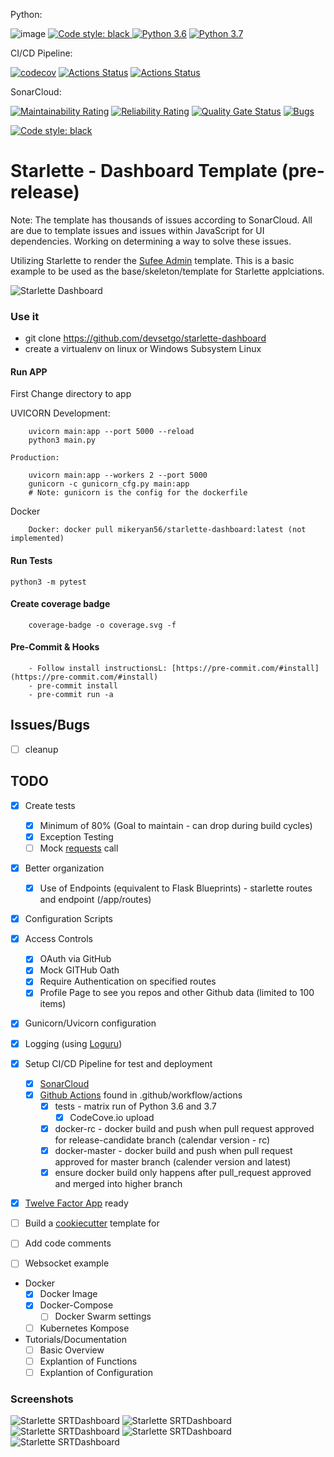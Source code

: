 Python:

![image](https://img.shields.io/badge/calver-YYYY.MM.DD-22bfda.svg "CalVer")
<a href="https://github.com/psf/black"><img alt="Code style: black" src="https://img.shields.io/badge/code%20style-black-000000.svg">
[![Python 3.6](https://img.shields.io/badge/python-3.6-blue.svg)](https://www.python.org/downloads/release/python-360/)
[![Python 3.7](https://img.shields.io/badge/python-3.7-blue.svg)](https://www.python.org/downloads/release/python-370/)

CI/CD Pipeline:

[![codecov](https://codecov.io/gh/devsetgo/starlette-dashboard/branch/master/graph/badge.svg)](https://codecov.io/gh/devsetgo/starlette-dashboard)
[![Actions Status](https://github.com/devsetgo/starlette-dashboard/workflows/Tests/badge.svg)](https://github.com/devsetgo/starlette-dashboard/actions)
[![Actions Status](https://github.com/devsetgo/starlette-dashboard/workflows/DockerLatest/badge.svg)](https://github.com/devsetgo/starlette-dashboard/actions)

SonarCloud:

[![Maintainability Rating](https://sonarcloud.io/api/project_badges/measure?project=devsetgo_starlette-dashboard&metric=sqale_rating)](https://sonarcloud.io/dashboard?id=devsetgo_starlette-dashboard)
[![Reliability Rating](https://sonarcloud.io/api/project_badges/measure?project=devsetgo_starlette-dashboard&metric=reliability_rating)](https://sonarcloud.io/dashboard?id=devsetgo_starlette-dashboard)
[![Quality Gate Status](https://sonarcloud.io/api/project_badges/measure?project=devsetgo_starlette-dashboard&metric=alert_status)](https://sonarcloud.io/dashboard?id=devsetgo_starlette-dashboard)
[![Bugs](https://sonarcloud.io/api/project_badges/measure?project=devsetgo_starlette-dashboard&metric=bugs)](https://sonarcloud.io/dashboard?id=devsetgo_starlette-dashboard)

<a href="https://github.com/psf/black"><img alt="Code style: black" src="https://img.shields.io/badge/code%20style-black-000000.svg"></a>

# Starlette - Dashboard Template (pre-release)

Note: The template has thousands of issues according to SonarCloud. All are due to template issues and issues within JavaScript for UI dependencies. Working on determining a way to solve these issues.

Utilizing Starlette to render the [Sufee Admin](https://github.com/devsetgo/sufee-admin-dashboard) template. This is a basic example to be used as the base/skeleton/template for Starlette applciations.

![Starlette Dashboard](screenshots/image_1.PNG)

### Use it
- git clone https://github.com/devsetgo/starlette-dashboard
- create a virtualenv on linux or Windows Subsystem Linux

#### Run APP
First Change directory to app

UVICORN
    Development:
~~~~
    uvicorn main:app --port 5000 --reload
    python3 main.py
~~~~
    Production:
~~~~
    uvicorn main:app --workers 2 --port 5000
    gunicorn -c gunicorn_cfg.py main:app
    # Note: gunicorn is the config for the dockerfile
~~~~

Docker
~~~~
    Docker: docker pull mikeryan56/starlette-dashboard:latest (not implemented)
~~~~

#### Run Tests
~~~~
python3 -m pytest
~~~~

#### Create coverage badge
~~~~
    coverage-badge -o coverage.svg -f
~~~~

#### Pre-Commit & Hooks
~~~~
    - Follow install instructionsL: [https://pre-commit.com/#install](https://pre-commit.com/#install)
    - pre-commit install
    - pre-commit run -a
~~~~

## Issues/Bugs

- [ ] cleanup

## TODO

- [x] Create tests
    - [x] Minimum of 80% (Goal to maintain - can drop during build cycles)
    - [x] Exception Testing
    - [ ] Mock [requests](https://2.python-requests.org/en/master/) call
- [x] Better organization
    - [x] Use of Endpoints (equivalent to Flask Blueprints) - starlette routes and endpoint (/app/routes)
- [x] Configuration Scripts

- [x] Access Controls
  - [x] OAuth via GitHub
  - [x] Mock GITHub Oath
  - [x] Require Authentication on specified routes
  - [x] Profile Page to see you repos and other Github data (limited to 100 items)

- [x] Gunicorn/Uvicorn configuration
- [x] Logging (using [Loguru](https://github.com/Delgan/loguru))
- [x] Setup CI/CD Pipeline for test and deployment
    - [x] [SonarCloud](https://sonarcloud.io)
    - [x] [Github Actions](https://github.com/features/actions) found in .github/workflow/actions
        - [x] tests - matrix run of Python 3.6 and 3.7
            - [x] CodeCove.io upload
        - [x] docker-rc - docker build and push when pull request approved for release-candidate branch (calendar version - rc)
        - [x] docker-master - docker build and push when pull request approved for master branch (calender version and latest)
        - [x] ensure docker build only happens after pull_request approved and merged into higher branch
- [x] [Twelve Factor App](https://12factor.net/) ready
- [ ] Build a [cookiecutter](https://github.com/audreyr/cookiecutter) template for
- [ ] Add code comments
- [ ] Websocket example

- Docker
  - [x] Docker Image
  - [x] Docker-Compose
    - [ ] Docker Swarm settings
  - [ ] Kubernetes Kompose

- Tutorials/Documentation
  - [ ] Basic Overview
  - [ ] Explantion of Functions
  - [ ] Explantion of Configuration

### Screenshots

![Starlette SRTDashboard](screenshots/image_1.PNG)
![Starlette SRTDashboard](screenshots/image_2.PNG)
![Starlette SRTDashboard](screenshots/image_3.PNG)
![Starlette SRTDashboard](screenshots/image_4.PNG)
![Starlette SRTDashboard](screenshots/image_5.PNG)
